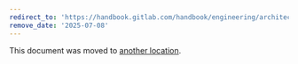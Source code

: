 ```yaml
---
redirect_to: 'https://handbook.gitlab.com/handbook/engineering/architecture/design-documents/pipeline_mini_graph/'
remove_date: '2025-07-08'
---
```


This document was moved to [another location](https://handbook.gitlab.com/handbook/engineering/architecture/design-documents/pipeline_mini_graph/).

<!-- This redirect file can be deleted after <2025-07-08>. -->
<!-- Redirects that point to other docs in the same project expire in three months. -->
<!-- Redirects that point to docs in a different project or site (for example, link is not relative and starts with `https:`) expire in one year. -->
<!-- Before deletion, see: https://docs.gitlab.com/ee/development/documentation/redirects.html -->
